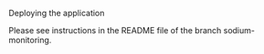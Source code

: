 Deploying the application

Please see instructions in the README file of the branch sodium-monitoring.
